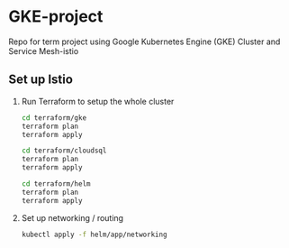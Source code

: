 # GKE-project

Repo for term project using Google Kubernetes Engine (GKE) Cluster and Service Mesh-istio

## Set up Istio

1. Run Terraform to setup the whole cluster

    ```bash
    cd terraform/gke
    terraform plan
    terraform apply
    ```

    ```bash
    cd terraform/cloudsql
    terraform plan
    terraform apply
    ```

    ```bash
    cd terraform/helm
    terraform plan
    terraform apply
    ```

2. Set up networking / routing

    ```bash
    kubectl apply -f helm/app/networking
    ```
